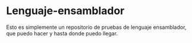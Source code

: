# Lenguaje-ensamblador
Esto es simplemente un repositorio de pruebas de lenguaje ensamblador, que puedo hacer y hasta donde puedo llegar.
